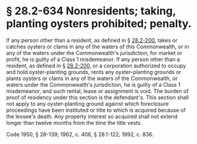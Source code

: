 # § 28.2-634 Nonresidents; taking, planting oysters prohibited; penalty.

<p>If any person other than a resident, as defined in § <a href='http://law.lis.virginia.gov/vacode/28.2-200/'>28.2-200</a>, takes or catches oysters or clams in any of the waters of this Commonwealth, or in any of the waters under the Commonwealth's jurisdiction, for market or profit, he is guilty of a Class 1 misdemeanor. If any person other than a resident, as defined in § <a href='http://law.lis.virginia.gov/vacode/28.2-200/'>28.2-200</a>, or a corporation authorized to occupy and hold oyster-planting grounds, rents any oyster-planting grounds or plants oysters or clams in any of the waters of the Commonwealth, or waters under the Commonwealth's jurisdiction, he is guilty of a Class 1 misdemeanor, and such rental, lease or assignment is void. The burden of proof of residency under this section is the defendant's. This section shall not apply to any oyster-planting ground against which foreclosure proceedings have been instituted or title to which is acquired because of the lessee's death. Any property interest so acquired shall not extend longer than twelve months from the time the title vests.</p><p>Code 1950, § 28-139; 1962, c. 406, § 28.1-122; 1992, c. 836.</p>